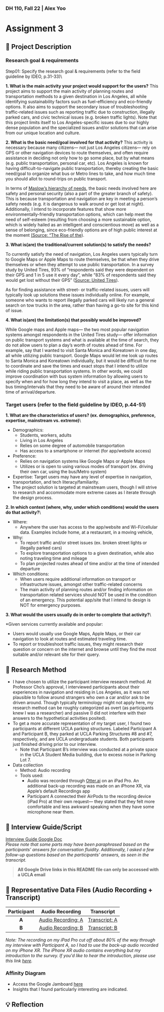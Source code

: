 ### DH 110, Fall 22 | Alex Yoo
# Assignment 3
## :small_blue_diamond: Project Description

### Research goal & requirements

Step01: Specify the research goal & requirements (refer to the field guideline by IDEO, p.31-33)\

**1. What is the main activity your project would support for the users?**
This project aims to support the main activity of planning routes and transportation methods to a given destination in Los Angeles, all while identifying sustainability factors such as fuel-efficiency and eco-friendly options. It also aims to support the secondary issue of troubleshooting traffic-related issues such as reporting traffic due to construction, illegally parked cars, and civic technical issues (e.g. broken traffic lights). Note that this project limits itself to Los Angeles-specific issues due to our highly dense population and the specialized issues and/or solutions that can arise from our unique location and culture.

**2. What is the basic need/goal involved for that activity?**
This activity is necessary because many citizens— not just Los Angeles citizens— rely on GPS or other navigation devices to route themselves, and often require assistance in deciding not only how to go some place, but by what means (e.g. public transportation, personal car, etc). Los Angeles is known for having difficult-to-navigate public transportation, thereby creating the basic need/goal to organize what bus or Metro lines to take, and how much time you should allot to round-trips on public transport.

In terms of [Maslow’s hierarchy of needs](https://en.wikipedia.org/wiki/Maslow%27s_hierarchy_of_needs), the basic needs involved here are safety and personal security (also a part of the greater branch of safety). This is because transportation and navigation are key in meeting a person’s safety needs (e.g. it is dangerous to walk around or get lost at night). Additionally, I intend to incorporate features that show more environmentally-friendly transportation options, which can help meet the need of self-esteem (resulting from choosing a more sustainable option, which is widely hailed as an intelligent and conscientious move) as well as a sense of belonging, since eco-friendly options are of high public interest at the moment [(Source: “The Rise of the](https://www.strategy-business.com/article/The-rise-of-the-eco-friendly-consumer)). 

**3. What is(are) the traditional/current solution(s) to satisfy the needs?**

To currently satisfy the need of navigation, Los Angeles users typically turn to Google Maps or Apple Maps to route themselves, be that when they drive themselves or when they attempt to use public transportation. In a survey study by United Tires, 93% of “respondents said they were dependent on their GPS and 1 in 5 use it every day”, while “83% of respondents said they would get lost without their GPS” ([Source: United Tires](https://www.utires.com/articles/where-drivers-need-gps-the-most/)).

As for finding assistance with street- or traffic-related issues, users will typically look up solutions these issues individually online. For example, someone who wants to report illegally parked cars will likely run a general search on tow trucks in the area, rather than having a go-to site for this kind of issue. 

**4. What is(are) the limitation(s) that possibly would be improved?**

While Google maps and Apple maps— the two most popular navigation systems amongst respondents in the United Tires study— offer information on public transport systems and what is available at the time of search, they do not allow users to plan a day’s worth of routes ahead of time. For example, say that I wanted to visit Santa Monica and Koreatown in one day, all while utilizing public transport. Google Maps would let me look up routes to Santa Monica and Koreatown individually, but it would be difficult for me to coordinate and save the times and exact stops that I intend to utilize while riding public transportation systems. In other words, we could improve coordination with bus system information by allowing users to specify when and for how long they intend to visit a place, as well as the bus timing/intervals that they need to be aware of around their intended time of arrival/departure. 

### Target users (refer to the field guideline by IDEO, p.44-51)

**1. What are the characteristics of users? (ex. demographics, preference, expertise, mainstream vs. extreme)**\
- Demographics:
    - Students, workers, adults
    - Living in Los Angeles
    - Relies on some degree of automobile transportation
    - Has access to a smartphone or internet (for app/website access)
- Preference:
    - Relies on navigation systems like Google Maps or Apple Maps
    - Utilizes or is open to using various modes of transport (ex. driving their own car, using the bus/Metro system)
- Expertise: Target users may have any level of expertise in navigation, transportation, and tech literacy/familiarity.
- The project solution is targeted at mainstream users, though I will strive to research and accommodate more extreme cases as I iterate through the design process.

**2. In which context (where, why, under which conditions) would the users do that activity?**\
- Where: 
    - Anywhere the user has access to the app/website and Wi-Fi/cellular data. Examples include home, at a restaurant, in a moving vehicle,
- Why: 
    - To report traffic and/or street issues (ex. broken street lights or illegally parked cars)
    - To explore transportation options to a given destination, while also noting traveling time and mileage
    - To plan projected routes ahead of time and/or at the time of intended departure
- Which conditions:
    - When users require additional information on transport or infrastructure issues, amongst other traffic-related concerns
    - The main activity of planning routes and/or finding information on transportation related services should NOT be used in the condition of an emergency. This potential app/site that I intend to design is NOT for emergency purposes. 
        
**3. What would the users usually do in order to complete that activity?**\

*Given services currently available and popular:

- Users would usually use Google Maps, Apple Maps, or their car navigation to look at routes and estimated traveling time.
- To report or troubleshoot traffic issues, they might research their question or concern on the internet and browse until they find the most suitable and/or relevant site for their query.

## :small_blue_diamond: Research Method

- I have chosen to utilize the participant interview research method. At Professor Cho’s approval, I interviewed participants about their experiences in navigation and residing in Los Angeles, as it was not plausible to follow around strangers who own a car and/or ask to be driven around. Though typically terminology might not apply here, my research method can be roughly categorized as overt (as participants knew I was a researcher) and passive (I did not interfere with their answers to the hypothetical activities posited).
- To get a more accurate representation of my target user, I found two participants at different UCLA parking structures. Labeled Participant A and Participant B, they parked at UCLA Parking Structures #8 and #7, respectively, and are UCLA undergraduate students. Both participants just finished driving prior to our interview.
    - Note that Participant B’s interview was conducted at a private space in the UCLA Student Media building, due to excess noise in Parking Lot 7.
- Data collection
    - Method: Audio recording
    - Tools used:
        - Audio was recorded through [Otter.ai](http://Otter.ai) on an iPad Pro. An additional back-up recording was made on an iPhone XR, via Apple’s default Recordings app
        - Participant A connected their AirPods to the recording device (iPad Pro) at their own request— they stated that they felt more comfortable and less awkward speaking when they have some microphone near them.

## :small_blue_diamond: Interview Guide/Script

[Interview Guide Google Doc](https://docs.google.com/document/d/1GGkm1xfr-2ujvXvhCqpXRNmkW0pxDSDwYxur1dNQg0k/edit?usp=sharing)\
*Please note that some parts may have been paraphrased based on the participants’ answers for conversation fluidity. Additionally, I asked a few follow-up questions based on the participants’ answers, as seen in the transcript.* 
> **All Google Drive links in this README file can only be accessed with a UCLA email**

## :small_blue_diamond: Representative Data Files (Audio Recording + Transcript)

| **Participant** | Audio Recording | Transcript |
| :---: | :---: | :---: | 
| **A** | [Audio Recording: A](https://drive.google.com/file/d/12yxceIeYgCJOxZqmeuVCK4mei3rtvDls/view?usp=sharing)| [Transcript: A](https://docs.google.com/document/d/1YqXKP-tXg-FReXcKMnzNH3ZKdCKbAT58pFjcpEJjfGA/edit?usp=sharing)|
| **B** | [Audio Recording: B](https://drive.google.com/file/d/1o4pWaB0OQ67CLVWJvV1ENiUGbRT43GJz/view?usp=sharing) | [Transcript: B](https://docs.google.com/document/d/1u72mR3NmdszDyK4Kv4-pobCVJxCbcxkWL9ARJwgMZek/edit?usp=sharing)|

*Note: The recording on my iPad Pro cut off about 80% of the way through my interview with Participant A, so I had to use the back-up audio recorded on my iPhone XR. The iPhone XR audio contains everything but my introduction to the survey. If you'd like to hear the introduction, please use this link [here](https://drive.google.com/file/d/1oOYaQxQYjmVF7LnTp2HvFQqp0f7avRCk/view?usp=sharing).*

### Affinity Diagram 
- Access the Google Jamboard [here](https://jamboard.google.com/d/1WQhKhfmTVwRWVaMMKcfz-ryMCnpLUjUkdUbJ2fs6mtI/edit?usp=sharing)
- Insights that I found particularly interesting are indicated.


## 💡 Reflection 
